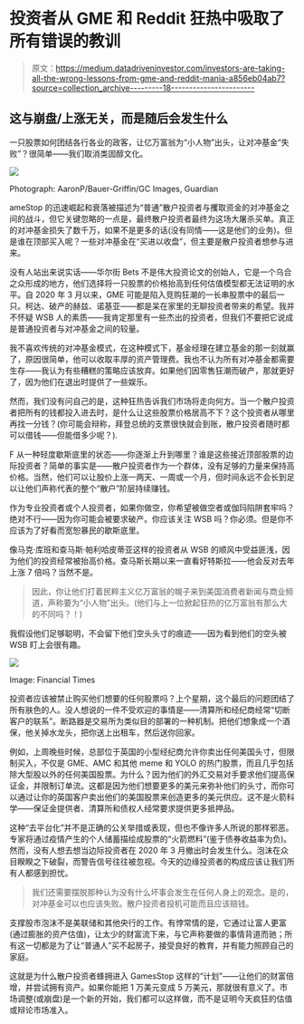 # 投资者从 GME 和 Reddit 狂热中吸取了所有错误的教训

> 原文：<https://medium.datadriveninvestor.com/investors-are-taking-all-the-wrong-lessons-from-gme-and-reddit-mania-a856eb04ab7?source=collection_archive---------18----------------------->

## 这与崩盘/上涨无关，而是随后会发生什么

一只股票如何团结各行各业的政客，让亿万富翁为“小人物”出头，让对冲基金“失败”？很简单——我们取消类固醇文化。

![](img/31ce2cda20c5048ac628957fb52e7337.png)

Photograph: AaronP/Bauer-Griffin/GC Images, Guardian

ameStop 的迅速崛起和衰落被描述为“普通”散户投资者与攫取资金的对冲基金之间的战斗，但它关键忽略的一点是，最终散户投资者最终为这场大屠杀买单。真正的对冲基金损失了数千万，如果不是更多的话(没有同情——这是他们的业务)。但是谁在顶部买入呢？一些对冲基金在“买进以收盘”，但主要是散户投资者想参与进来。

没有人站出来说实话——华尔街 Bets 不是伟大投资论文的创始人，它是一个乌合之众形成的地方，他们选择将一只股票的价格抬高到任何估值模型都无法证明的水平。自 2020 年 3 月以来，GME 可能是陷入竞购狂潮的一长串股票中的最后一只。柯达、破产的赫兹、诺基亚——都是呆在家里的无聊投资者带来的希望。我并不怀疑 WSB 人的素质——我肯定那里有一些杰出的投资者，但我们不要把它说成是普通投资者与对冲基金之间的较量。

我不喜欢传统的对冲基金模式，在这种模式下，基金经理在建立基金的那一刻就赢了，原因很简单，他可以收取丰厚的资产管理费。我也不认为所有对冲基金都需要生存——我认为有些糟糕的策略应该放弃。如果他们因零售狂潮而破产，那就更好了，因为他们在退出时提供了一些娱乐。

然而，我们没有问自己的是，这种狂热告诉我们市场将走向何方。当一个散户投资者把所有的钱都投入进去时，是什么让这些股票价格居高不下？这个投资者从哪里再找一分钱？(你可能会辩称，拜登总统的支票很快就会到账，散户投资者随时都可以借钱——但能借多少呢？).

F 从一种轻度歇斯底里的状态——你逐渐上升到哪里？谁是这些接近顶部股票的边际投资者？简单的事实是——散户投资者作为一个群体，没有足够的力量来保持高价格。当然，他们可以让股价上涨一两天、一周或一个月，但时间永远不会长到足以让他们声称代表的整个“散户”阶层持续赚钱。

作为专业投资者或个人投资者，如果你做空，你希望被做空者或伽玛陷阱套牢吗？绝对不行——因为你可能会被要求破产。你应该关注 WSB 吗？你必须。但是你不应该为了好看而宽恕暴民的歇斯底里。

像马克·库班和查马斯·帕利哈皮蒂亚这样的投资者从 WSB 的顺风中受益匪浅，因为他们的投资经常被抬高价格。查马斯长期以来一直看好特斯拉——他会反对去年上涨 7 倍吗？当然不是。

> 因此，你让他们打着民粹主义亿万富翁的幌子来到美国消费者新闻与商业频道，声称要为“小人物”出头。(他们与上一位掀起狂热的亿万富翁有那么大的不同吗？！)

我假设他们足够聪明，不会留下他们空头头寸的痕迹——因为看到他们的空头被 WSB 盯上会很有趣。

![](img/bc5399809f823ccd6dacf498dece28ab.png)

Image: Financial Times

投资者应该被禁止购买他们想要的任何股票吗？上个星期，这个最后的问题团结了所有肤色的人。没人想说的一件不受欢迎的事情是——清算所和经纪商经常“切断客户的联系”。断路器是交易所为类似目的部署的一种机制。把他们想象成一个酒保，他关掉水龙头，把你送上出租车，然后送你回家。

例如，上周晚些时候，总部位于英国的小型经纪商允许你卖出任何美国头寸，但限制买入，不仅是 GME、AMC 和其他 meme 和 YOLO 的热门股票，而且几乎包括除大型股以外的任何美国股票。为什么？因为他们的外汇交易对手要求他们提高保证金，并限制订单流。这都是因为他们想要更多的美元来弥补他们的头寸，而你可以通过让你的英国客户卖出他们的美国股票来创造更多的美元供应。这不是火箭科学——保证金提供者、清算所和债权人经常要求提供更多抵押品。

这种“去平台化”并不是正确的公关举措或表现，但也不像许多人所说的那样邪恶。专家将通过疫情产生的个人储蓄描绘成股票的“火箭燃料”(鉴于债券收益率为负)。然而，没有人想去想当边际投资者在 2020 年 3 月撤出时会发生什么。泡沫在众目睽睽之下破裂，而警告信号往往被忽视。今天的边缘投资者的构成应该让我们所有人都感到担忧。

> 我们还需要摆脱那种认为没有什么坏事会发生在任何人身上的观念。是的，对冲基金可以也应该失败。散户投资者投机可能而且应该赔钱。

支撑股市泡沫不是美联储和其他央行的工作。有悖常情的是，它通过让富人更富(通过膨胀的资产估值)，让太少的财富流下来，与它声称要做的事情背道而驰；所有这一切都是为了让“普通人”买不起房子，接受良好的教育，并有能力照顾自己的家庭。

这就是为什么散户投资者蜂拥进入 GamesStop 这样的“计划”——让他们的财富倍增，并尝试拥有资产。如果你能把 1 万美元变成 5 万美元，那就很有意义了。市场调整(或崩盘)是一个新的开始，我们都可以这样做，而不是证明今天疯狂的估值或辩论市场准入。